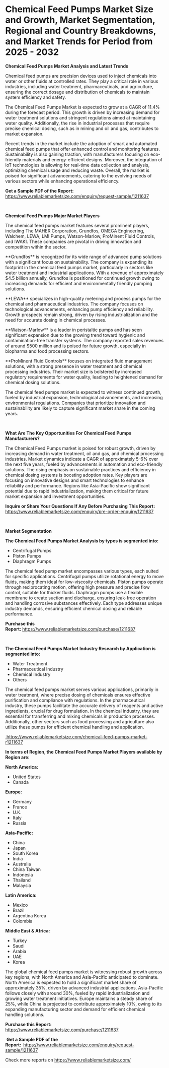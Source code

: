 <p><h1>Chemical Feed Pumps Market Size and Growth, Market Segmentation, Regional and Country Breakdowns, and Market Trends for Period from 2025 -  2032</h1></p><p><strong>Chemical Feed Pumps Market Analysis and Latest Trends</strong></p>
<p><p>Chemical feed pumps are precision devices used to inject chemicals into water or other fluids at controlled rates. They play a critical role in various industries, including water treatment, pharmaceuticals, and agriculture, ensuring the correct dosage and distribution of chemicals to maintain system efficiency and safety.</p><p>The Chemical Feed Pumps Market is expected to grow at a CAGR of 11.4% during the forecast period. This growth is driven by increasing demand for water treatment solutions and stringent regulations aimed at maintaining water quality. Additionally, the rise in industrial processes that require precise chemical dosing, such as in mining and oil and gas, contributes to market expansion.</p><p>Recent trends in the market include the adoption of smart and automated chemical feed pumps that offer enhanced control and monitoring features. Sustainability is also gaining traction, with manufacturers focusing on eco-friendly materials and energy-efficient designs. Moreover, the integration of IoT technologies is allowing for real-time data collection and analysis, optimizing chemical usage and reducing waste. Overall, the market is poised for significant advancements, catering to the evolving needs of various sectors while enhancing operational efficiency.</p></p>
<p><strong>Get a Sample PDF of the Report:&nbsp;</strong> <a href="https://www.reliablemarketsize.com/enquiry/request-sample/1211637?utm_campaign=3194&utm_medium=2&utm_source=Github&utm_content=ia&utm_term=24032025&utm_id=chemical-feed-pumps">https://www.reliablemarketsize.com/enquiry/request-sample/1211637</a></p>
<p>&nbsp;</p>
<p><strong>Chemical Feed Pumps Major Market Players</strong></p>
<p><p>The chemical feed pumps market features several prominent players, including The MAHER Corporation, Grundfos, OMEGA Engineering, Walchem, LEWA, LMI Pumps, Watson-Marlow, ProMinent Fluid Controls, and IWAKI. These companies are pivotal in driving innovation and competition within the sector.</p><p>**Grundfos** is recognized for its wide range of advanced pump solutions with a significant focus on sustainability. The company is expanding its footprint in the chemical feed pumps market, particularly in sectors like water treatment and industrial applications. With a revenue of approximately $4.5 billion annually, Grundfos is positioned for continued growth owing to increasing demands for efficient and environmentally friendly pumping solutions.</p><p>**LEWA** specializes in high-quality metering and process pumps for the chemical and pharmaceutical industries. The company focuses on technological advancements, enhancing pump efficiency and reliability. Growth prospects remain strong, driven by rising industrialization and the need for accurate dosing in chemical processes.</p><p>**Watson-Marlow** is a leader in peristaltic pumps and has seen significant expansion due to the growing trend toward hygienic and contamination-free transfer systems. The company reported sales revenues of around $500 million and is poised for future growth, especially in biopharma and food processing sectors.</p><p>**ProMinent Fluid Controls** focuses on integrated fluid management solutions, with a strong presence in water treatment and chemical processing industries. Their market size is bolstered by increased regulatory requirements for water quality, leading to heightened demand for chemical dosing solutions.</p><p>The chemical feed pumps market is expected to witness continued growth, fueled by industrial expansion, technological advancements, and increasing environmental regulations. Companies that prioritize innovation and sustainability are likely to capture significant market share in the coming years.</p></p>
<p>&nbsp;</p>
<p><strong>What Are The Key Opportunities For Chemical Feed Pumps Manufacturers?</strong></p>
<p><p>The Chemical Feed Pumps market is poised for robust growth, driven by increasing demand in water treatment, oil and gas, and chemical processing industries. Market dynamics indicate a CAGR of approximately 5-6% over the next five years, fueled by advancements in automation and eco-friendly solutions. The rising emphasis on sustainable practices and efficiency in chemical dosing systems is boosting adoption rates. Key players are focusing on innovative designs and smart technologies to enhance reliability and performance. Regions like Asia-Pacific show significant potential due to rapid industrialization, making them critical for future market expansion and investment opportunities.</p></p>
<p><strong>Inquire or Share Your Questions If Any Before Purchasing This Report:</strong> <a href="https://www.reliablemarketsize.com/enquiry/pre-order-enquiry/1211637?utm_campaign=3194&utm_medium=2&utm_source=Github&utm_content=ia&utm_term=24032025&utm_id=chemical-feed-pumps">https://www.reliablemarketsize.com/enquiry/pre-order-enquiry/1211637</a></p>
<p>&nbsp;</p>
<p><strong>Market Segmentation</strong></p>
<p><strong>The Chemical Feed Pumps Market Analysis by types is segmented into:</strong></p>
<p><ul><li>Centrifugal Pumps</li><li>Piston Pumps</li><li>Diaphragm Pumps</li></ul></p>
<p><p>The chemical feed pump market encompasses various types, each suited for specific applications. Centrifugal pumps utilize rotational energy to move fluids, making them ideal for low-viscosity chemicals. Piston pumps operate through reciprocating motion, offering high pressure and precise flow control, suitable for thicker fluids. Diaphragm pumps use a flexible membrane to create suction and discharge, ensuring leak-free operation and handling corrosive substances effectively. Each type addresses unique industry demands, ensuring efficient chemical dosing and reliable performance.</p></p>
<p><strong>Purchase this Report:&nbsp;</strong><a href="https://www.reliablemarketsize.com/purchase/1211637?utm_campaign=3194&utm_medium=2&utm_source=Github&utm_content=ia&utm_term=24032025&utm_id=chemical-feed-pumps">https://www.reliablemarketsize.com/purchase/1211637</a></p>
<p>&nbsp;</p>
<p><strong>The Chemical Feed Pumps Market Industry Research by Application is segmented into:</strong></p>
<p><ul><li>Water Treatment</li><li>Pharmaceutical Industry</li><li>Chemical Industry</li><li>Others</li></ul></p>
<p><p>The chemical feed pumps market serves various applications, primarily in water treatment, where precise dosing of chemicals ensures effective purification and compliance with regulations. In the pharmaceutical industry, these pumps facilitate the accurate delivery of reagents and active ingredients, crucial for drug formulation. In the chemical industry, they are essential for transferring and mixing chemicals in production processes. Additionally, other sectors such as food processing and agriculture also utilize these pumps for efficient chemical handling and application.</p></p>
<p><a href="https://www.reliablemarketsize.com/chemical-feed-pumps-market-r1211637?utm_campaign=3194&utm_medium=2&utm_source=Github&utm_content=ia&utm_term=24032025&utm_id=chemical-feed-pumps">&nbsp;https://www.reliablemarketsize.com/chemical-feed-pumps-market-r1211637</a></p>
<p><strong>In terms of Region, the Chemical Feed Pumps Market Players available by Region are:</strong></p>
<p>
    <p> <strong> North America: </strong>
        <ul>
            <li>United States</li>
            <li>Canada</li>
        </ul>
        </p> 
    <p> <strong> Europe: </strong>
        <ul>
            <li>Germany</li>
            <li>France</li>
            <li>U.K.</li>
            <li>Italy</li>
            <li>Russia</li>
        </ul>
        </p> 
    <p> <strong> Asia-Pacific: </strong>
        <ul>
            <li>China</li>
            <li>Japan</li>
            <li>South Korea</li>
            <li>India</li>
            <li>Australia</li>
            <li>China Taiwan</li>
            <li>Indonesia</li>
            <li>Thailand</li>
            <li>Malaysia</li>
        </ul>
        </p> 
    <p> <strong> Latin America: </strong>
        <ul>
            <li>Mexico</li>
            <li>Brazil</li>
            <li>Argentina Korea</li>
            <li>Colombia</li>
        </ul>
        </p> 
    <p> <strong> Middle East & Africa: </strong>
        <ul>
            <li>Turkey</li>
            <li>Saudi</li>
            <li>Arabia</li>
            <li>UAE</li>
            <li>Korea</li>
        </ul>
    </p>
    </p>
<p><p>The global chemical feed pumps market is witnessing robust growth across key regions, with North America and Asia-Pacific anticipated to dominate. North America is expected to hold a significant market share of approximately 35%, driven by advanced industrial applications. Asia-Pacific follows closely with around 30%, fueled by rapid industrialization and growing water treatment initiatives. Europe maintains a steady share of 25%, while China is projected to contribute approximately 10%, owing to its expanding manufacturing sector and demand for efficient chemical handling solutions.</p></p>
<p><strong>Purchase this Report: </strong><a href="https://www.reliablemarketsize.com/purchase/1211637?utm_campaign=3194&utm_medium=2&utm_source=Github&utm_content=ia&utm_term=24032025&utm_id=chemical-feed-pumps">https://www.reliablemarketsize.com/purchase/1211637</a></p>
<p>&nbsp;<strong>Get a Sample PDF of the Report:&nbsp;&nbsp;</strong><a href="https://www.reliablemarketsize.com/enquiry/request-sample/1211637?utm_campaign=3194&utm_medium=2&utm_source=Github&utm_content=ia&utm_term=24032025&utm_id=chemical-feed-pumps">https://www.reliablemarketsize.com/enquiry/request-sample/1211637</a></p>
<p><strong></strong></p>
<p>Check more reports on <a href="https://www.reliablemarketsize.com/?utm_campaign=3194&utm_medium=2&utm_source=Github&utm_content=ia&utm_term=24032025&utm_id=chemical-feed-pumps">https://www.reliablemarketsize.com/</a></p>